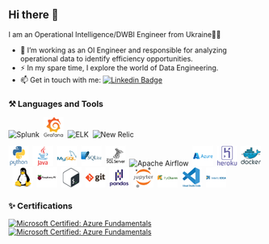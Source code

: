 ## Hi there 👋

I am an Operational Intelligence/DWBI Engineer from Ukraine💙💛

- 🔭 I’m working as an OI Engineer and responsible for analyzing operational data to identify efficiency opportunities.
- ⚡ In my spare time, I explore the world of Data Engineering.
- 📫 Get in touch with me: [![Linkedin Badge](https://img.shields.io/badge/-Oleh%20Pelekh-blue?style=flat&logo=Linkedin&logoColor=white)](https://www.linkedin.com/in/oleh-pelekh/)

### ⚒️ Languages and Tools

<div>
  <img src="https://kogia.io/wp-content/uploads/2021/02/splunk-e1613831080651.png" title="Splunk" alt="Splunk" width="40" height="40"/>&nbsp;
  <img src="https://github.com/devicons/devicon/blob/master/icons/grafana/grafana-original-wordmark.svg" title="Grafana" alt="Grafana" width="40" height="40"/>&nbsp;
  <img src="https://cdn.freebiesupply.com/logos/large/2x/elasticsearch-logo-png-transparent.png" title="ELK" alt="ELK" width="40" height="40"/>&nbsp;
  <img src="https://seeklogo.com/images/N/new-relic-logo-E7CC1E9143-seeklogo.com.png" title="New Relic" alt="New Relic" width="40" height="40"/>&nbsp;
  
  <img src="https://github.com/devicons/devicon/blob/master/icons/python/python-original-wordmark.svg" title="Python" alt="Python" width="40" height="40"/>&nbsp;
  <img src="https://github.com/devicons/devicon/blob/master/icons/java/java-original-wordmark.svg" title="Java" alt="Java" width="40" height="40"/>&nbsp;
  <img src="https://github.com/devicons/devicon/blob/master/icons/mysql/mysql-original-wordmark.svg" title="MySQL" alt="MySQL" width="40" height="40"/>&nbsp;
  <img src="https://github.com/devicons/devicon/blob/master/icons/sqlite/sqlite-original-wordmark.svg" title="SQLite" alt="SQLite" width="40" height="40"/>&nbsp;
  <img src="https://github.com/devicons/devicon/blob/master/icons/microsoftsqlserver/microsoftsqlserver-plain-wordmark.svg" title="" alt="" width="40" height="40"/>&nbsp;
  <img src="https://airflow.apache.org/docs/apache-airflow/stable/_images/pin_large.png" title="Apache Airflow" alt="Apache Airflow" width="40" height="40"/>&nbsp;
  <img src="https://github.com/devicons/devicon/blob/master/icons/azure/azure-original-wordmark.svg" title="Azure" alt="Azure" width="40" height="40"/>&nbsp;
  <img src="https://github.com/devicons/devicon/blob/master/icons/heroku/heroku-original-wordmark.svg" title="Heroku" alt="Heroku" width="40" height="40"/>&nbsp;
  <img src="https://github.com/devicons/devicon/blob/master/icons/docker/docker-original-wordmark.svg" title="Docker" alt="Docker" width="40" height="40"/>&nbsp;
  <img src="https://github.com/devicons/devicon/blob/master/icons/linux/linux-original.svg" title="Linux" alt="Linux" width="40" height="40"/>&nbsp;
  <img src="https://github.com/devicons/devicon/blob/master/icons/raspberrypi/raspberrypi-original-wordmark.svg" title="RaspberryPi" alt="RaspberryPi" width="40" height="40"/>&nbsp;
  <img src="https://github.com/devicons/devicon/blob/master/icons/bash/bash-original.svg" title="Bash" alt="Bash" width="40" height="40"/>&nbsp;
  <img src="https://github.com/devicons/devicon/blob/master/icons/git/git-original-wordmark.svg" title="Git" alt="Git" width="40" height="40"/>&nbsp;
  <img src="https://github.com/devicons/devicon/blob/master/icons/pandas/pandas-original-wordmark.svg" title="Pandas" alt="Pandas" width="40" height="40"/>&nbsp;
  <img src="https://github.com/devicons/devicon/blob/master/icons/jupyter/jupyter-original-wordmark.svg" title="Jupyter" alt="Jupyter" width="40" height="40"/>&nbsp;
  <img src="https://github.com/devicons/devicon/blob/master/icons/pycharm/pycharm-original-wordmark.svg" title="PyCharm" alt="PyCharm" width="40" height="40"/>&nbsp;
  <img src="https://github.com/devicons/devicon/blob/master/icons/vscode/vscode-original-wordmark.svg" title="VSCode" alt="VSCode" width="40" height="40"/>&nbsp;
  <img src="https://github.com/devicons/devicon/blob/master/icons/intellij/intellij-original-wordmark.svg" title="Intellij" alt="Intellij" width="40" height="40"/>&nbsp;
 </div>
 
### ✨ Certifications
<div>
  <a href="https://www.credly.com/badges/0784b264-63ae-4567-ba90-560749c90c6e/public_url" target="_blank">
    <img src="https://images.credly.com/size/110x110/images/be8fcaeb-c769-4858-b567-ffaaa73ce8cf/image.png" title="Microsoft Certified: Azure Fundamentals" alt="Microsoft Certified: Azure Fundamentals" width="110" height="110">
  </a>
  <a href="https://www.credly.com/badges/66320d5b-ff61-4c84-983d-63fa651f4c8f/public_url" target="_blank">
    <img src="https://images.credly.com/size/110x110/images/08216781-93cb-4ba1-8110-8eb3401fa8ce/Docker_Essentials_-_ISDN.png" title="Microsoft Certified: Azure Fundamentals" alt="Microsoft Certified: Azure Fundamentals" width="110" height="110">
  </a>
</div>
